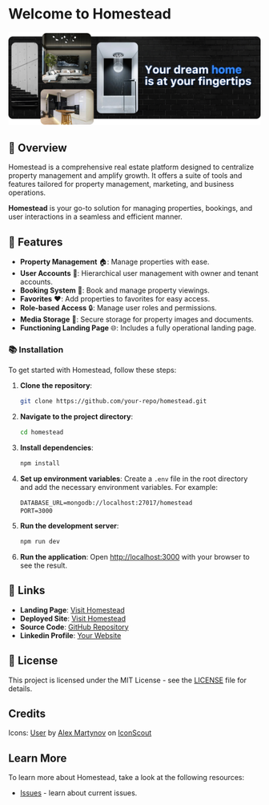 # Welcome to Homestead

![Homestead](/frontend/src/assets/featured.png)

## 📜 Overview

Homestead is a comprehensive real estate platform designed to centralize property management and amplify growth. It offers a suite of tools and features tailored for property management, marketing, and business operations.

**Homestead** is your go-to solution for managing properties, bookings, and user interactions in a seamless and efficient manner.

## 🚀 Features

- **Property Management** 🏠: Manage properties with ease.
- **User Accounts** 👥: Hierarchical user management with owner and tenant accounts.
- **Booking System** 📅: Book and manage property viewings.
- **Favorites** ❤️: Add properties to favorites for easy access.
- **Role-based Access** 🔒: Manage user roles and permissions.
- **Media Storage** 📁: Secure storage for property images and documents.
- **Functioning Landing Page** 🌐: Includes a fully operational landing page.

### 📚 Installation

To get started with Homestead, follow these steps:

1. **Clone the repository**:

   ```bash
   git clone https://github.com/your-repo/homestead.git
   ```

2. **Navigate to the project directory**:

   ```bash
   cd homestead
   ```

3. **Install dependencies**:

   ```bash
   npm install
   ```

4. **Set up environment variables**:
   Create a `.env` file in the root directory and add the necessary environment variables. For example:

   ```env
   DATABASE_URL=mongodb://localhost:27017/homestead
   PORT=3000
   ```

5. **Run the development server**:

   ```bash
   npm run dev
   ```

6. **Run the application**:
    Open [http://localhost:3000](http://localhost:3000) with your browser to see the result.

## 🔗 Links

- **Landing Page**: [Visit Homestead](https://kgothatsontsane.github.io/homestead-landing-page/)
- **Deployed Site**: [Visit Homestead](https://deployed-site.com)
- **Source Code**: [GitHub Repository](https://github.com/kgothatsontsane-repo/homestead)
- **Linkedin Profile**: [Your Website](https://linkedin.com/in/kgothatsontsane)

## 📜 License

This project is licensed under the MIT License - see the [LICENSE](LICENSE.md) file for details.

## Credits

Icons:
<a href="https://iconscout.com/icons/property" class="text-underline font-size-sm" target="_blank">User</a> by <a href="https://iconscout.com/contributors/rengised" class="text-underline font-size-sm">Alex Martynov</a> on <a href="https://iconscout.com" class="text-underline font-size-sm">IconScout</a>

## Learn More

To learn more about Homestead, take a look at the following resources:

- [Issues](https://github.com/kgothatsontsane/homestead/issues/) - learn about current issues.
